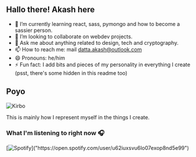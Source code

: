 ## Hallo there! Akash here



- 🌱 I’m currently learning react, sass, pymongo and how to become a sassier person.
- 👯 I’m looking to collaborate on webdev projects.
- 💬 Ask me about anything related to design, tech and cryptography.
- 📫 How to reach me: mail datta.akash@outlook.com
- 😄 Pronouns: he/him 
- ⚡ Fun fact: I add bits and pieces of my personality in everything I create (psst, there's some hidden in this readme too)

## Poyo
![Kirbo]("https://cdn.discordapp.com/attachments/775944283039203359/1284539295356682360/kirbo.png?ex=66e7a8b1&is=66e65731&hm=bf895d3de0b5e6d1f3e87bca937cfe89157a2552d364d659ce282cb98c06da88&")
<!--i love kirby if you know me and have money pls say yes when i say "lets go kirby merch shopping"-->
This is mainly how I represent myself in the things I create.


### What I'm listening to right now 🎧

[![Spotify]("https://spotify-github-profile.kittinanx.com")]("https://open.spotify.com/user/u62iuxsvu6lo07exop8nd5e99")
<br/>
